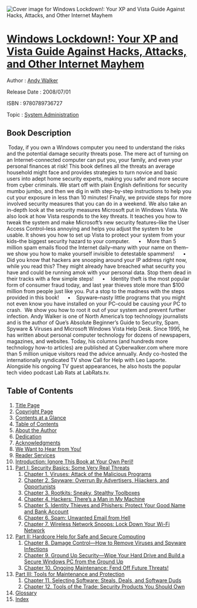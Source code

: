 ![Cover image for Windows Lockdown!: Your XP and Vista Guide Against Hacks, Attacks, and Other Internet Mayhem](https://imgdetail.ebookreading.net/cover/cover/system_admin/EB9780789736727.jpg)

[Windows Lockdown!: Your XP and Vista Guide Against Hacks, Attacks, and Other Internet Mayhem](https://ebookreading.net/view/book/Windows+Lockdown%21%3A+Your+XP+and+Vista+Guide+Against+Hacks%2C+Attacks%2C+and+Other+Internet+Mayhem-EB9780789736727_1.html "Windows Lockdown!: Your XP and Vista Guide Against Hacks, Attacks, and Other Internet Mayhem")
====================================================================================================================

Author : [Andy Walker](https://ebookreading.net/search/author/Andy+Walker)

Release Date : 2008/07/01

ISBN : 9780789736727

Topic : [System Administration](https://ebookreading.net/search/category/system-administration)

Book Description
-----------------

 Today, if you own a Windows computer you need to understand the risks and the potential damage security threats pose. The mere act of turning on an Internet-connected computer can put you, your family, and even your personal finances at risk!
This book defines all the threats an average household might face and provides strategies to turn novice and basic users into adept home security experts, making you safer and more secure from cyber criminals.
We start off with plain English definitions for security mumbo jumbo, and then we dig in with step-by-step instructions to help you cut your exposure in less than 10 minutes! Finally, we provide steps for more involved security measures that you can do in a weekend.
We also take an in-depth look at the security measures Microsoft put in Windows Vista. We also look at how Vista responds to the key threats. It teaches you how to tweak the system and make Microsoft’s new security features–like the User Access Control–less annoying and helps you adjust the system to be usable. It shows you how to set up Vista to protect your system from your kids–the biggest security hazard to your computer.
     •    More than 5 million spam emails flood the Internet daily–many with your name on them–we show you how to make yourself invisible to detestable spammers!
     •    Did you know that hackers are snooping around your IP address right now, while you read this? They might already have breached what security you have and could be running amok with your personal data. Stop them dead in their tracks with a few simple steps!
     •    Identity theft is the most popular form of consumer fraud today, and last year thieves stole more than $100 million from people just like you. Put a stop to the madness with the steps provided in this book!
     •    Spyware–nasty little programs that you might not even know you have installed on your PC–could be causing your PC to crash.  We show you how to root it out of your system and prevent further infection.
Andy Walker is one of North America’s top technology journalists and is the author of Que’s Absolute Beginner’s Guide to Security, Spam, Spyware &amp; Viruses and Microsoft Windows Vista Help Desk. Since 1995, he has written about personal computer technology for dozens of newspapers, magazines, and websites. Today, his columns (and hundreds more technology how-to articles) are published at Cyberwalker.com where more than 5 million unique
visitors read the advice annually. Andy co-hosted the internationally syndicated TV show Call for Help with Leo Laporte. Alongside his ongoing TV guest appearances, he also hosts the popular tech video podcast Lab Rats at LabRats.tv.
              
Table of Contents
-----------------

1. [Title Page](https://ebookreading.net/view/book/Windows+Lockdown%21%3A+Your+XP+and+Vista+Guide+Against+Hacks%2C+Attacks%2C+and+Other+Internet+Mayhem-EB9780789736727_2.html)
1. [Copyright Page](https://ebookreading.net/view/book/Windows+Lockdown%21%3A+Your+XP+and+Vista+Guide+Against+Hacks%2C+Attacks%2C+and+Other+Internet+Mayhem-EB9780789736727_3.html)
1. [Contents at a Glance](https://ebookreading.net/view/book/Windows+Lockdown%21%3A+Your+XP+and+Vista+Guide+Against+Hacks%2C+Attacks%2C+and+Other+Internet+Mayhem-EB9780789736727_4.html)
1. [Table of Contents](https://ebookreading.net/view/book/Windows+Lockdown%21%3A+Your+XP+and+Vista+Guide+Against+Hacks%2C+Attacks%2C+and+Other+Internet+Mayhem-EB9780789736727_5.html)
1. [About the Author](https://ebookreading.net/view/book/Windows+Lockdown%21%3A+Your+XP+and+Vista+Guide+Against+Hacks%2C+Attacks%2C+and+Other+Internet+Mayhem-EB9780789736727_6.html)
1. [Dedication](https://ebookreading.net/view/book/Windows+Lockdown%21%3A+Your+XP+and+Vista+Guide+Against+Hacks%2C+Attacks%2C+and+Other+Internet+Mayhem-EB9780789736727_7.html)
1. [Acknowledgments](https://ebookreading.net/view/book/Windows+Lockdown%21%3A+Your+XP+and+Vista+Guide+Against+Hacks%2C+Attacks%2C+and+Other+Internet+Mayhem-EB9780789736727_8.html)
1. [We Want to Hear from You!](https://ebookreading.net/view/book/Windows+Lockdown%21%3A+Your+XP+and+Vista+Guide+Against+Hacks%2C+Attacks%2C+and+Other+Internet+Mayhem-EB9780789736727_9.html)
1. [Reader Services](https://ebookreading.net/view/book/Windows+Lockdown%21%3A+Your+XP+and+Vista+Guide+Against+Hacks%2C+Attacks%2C+and+Other+Internet+Mayhem-EB9780789736727_10.html)
1. [Introduction: Ignore This Book at Your Own Peril!](https://ebookreading.net/view/book/Windows+Lockdown%21%3A+Your+XP+and+Vista+Guide+Against+Hacks%2C+Attacks%2C+and+Other+Internet+Mayhem-EB9780789736727_11.html)
1. [Part I: Security Basics: Some Very Real Threats](https://ebookreading.net/view/book/Windows+Lockdown%21%3A+Your+XP+and+Vista+Guide+Against+Hacks%2C+Attacks%2C+and+Other+Internet+Mayhem-EB9780789736727_12.html)
    1. [Chapter 1. Viruses: Attack of the Malicious Programs](https://ebookreading.net/view/book/Windows+Lockdown%21%3A+Your+XP+and+Vista+Guide+Against+Hacks%2C+Attacks%2C+and+Other+Internet+Mayhem-EB9780789736727_13.html)
    1. [Chapter 2. Spyware: Overrun By Advertisers, Hijackers, and Opportunists](https://ebookreading.net/view/book/Windows+Lockdown%21%3A+Your+XP+and+Vista+Guide+Against+Hacks%2C+Attacks%2C+and+Other+Internet+Mayhem-EB9780789736727_14.html)
    1. [Chapter 3. Rootkits: Sneaky, Stealthy Toolboxes](https://ebookreading.net/view/book/Windows+Lockdown%21%3A+Your+XP+and+Vista+Guide+Against+Hacks%2C+Attacks%2C+and+Other+Internet+Mayhem-EB9780789736727_15.html)
    1. [Chapter 4. Hackers: There’s a Man in My Machine](https://ebookreading.net/view/book/Windows+Lockdown%21%3A+Your+XP+and+Vista+Guide+Against+Hacks%2C+Attacks%2C+and+Other+Internet+Mayhem-EB9780789736727_16.html)
    1. [Chapter 5. Identity Thieves and Phishers: Protect Your Good Name and Bank Account](https://ebookreading.net/view/book/Windows+Lockdown%21%3A+Your+XP+and+Vista+Guide+Against+Hacks%2C+Attacks%2C+and+Other+Internet+Mayhem-EB9780789736727_17.html)
    1. [Chapter 6. Spam: Unwanted Email from Hell](https://ebookreading.net/view/book/Windows+Lockdown%21%3A+Your+XP+and+Vista+Guide+Against+Hacks%2C+Attacks%2C+and+Other+Internet+Mayhem-EB9780789736727_18.html)
    1. [Chapter 7. Wireless Network Snoops: Lock Down Your Wi-Fi Network](https://ebookreading.net/view/book/Windows+Lockdown%21%3A+Your+XP+and+Vista+Guide+Against+Hacks%2C+Attacks%2C+and+Other+Internet+Mayhem-EB9780789736727_19.html)
1. [Part II: Hardcore Help for Safe and Secure Computing](https://ebookreading.net/view/book/Windows+Lockdown%21%3A+Your+XP+and+Vista+Guide+Against+Hacks%2C+Attacks%2C+and+Other+Internet+Mayhem-EB9780789736727_20.html)
    1. [Chapter 8. Damage Control—How to Remove Viruses and Spyware Infections](https://ebookreading.net/view/book/Windows+Lockdown%21%3A+Your+XP+and+Vista+Guide+Against+Hacks%2C+Attacks%2C+and+Other+Internet+Mayhem-EB9780789736727_21.html)
    1. [Chapter 9. Ground Up Security—Wipe Your Hard Drive and Build a Secure Windows PC from the Ground Up](https://ebookreading.net/view/book/Windows+Lockdown%21%3A+Your+XP+and+Vista+Guide+Against+Hacks%2C+Attacks%2C+and+Other+Internet+Mayhem-EB9780789736727_22.html)
    1. [Chapter 10. Ongoing Maintenance: Fend Off Future Threats!](https://ebookreading.net/view/book/Windows+Lockdown%21%3A+Your+XP+and+Vista+Guide+Against+Hacks%2C+Attacks%2C+and+Other+Internet+Mayhem-EB9780789736727_23.html)
1. [Part III: Tools for Maintenance and Protection](https://ebookreading.net/view/book/Windows+Lockdown%21%3A+Your+XP+and+Vista+Guide+Against+Hacks%2C+Attacks%2C+and+Other+Internet+Mayhem-EB9780789736727_24.html)
    1. [Chapter 11. Selecting Software: Steals, Deals, and Software Duds](https://ebookreading.net/view/book/Windows+Lockdown%21%3A+Your+XP+and+Vista+Guide+Against+Hacks%2C+Attacks%2C+and+Other+Internet+Mayhem-EB9780789736727_25.html)
    1. [Chapter 12. Tools of the Trade: Security Products You Should Own](https://ebookreading.net/view/book/Windows+Lockdown%21%3A+Your+XP+and+Vista+Guide+Against+Hacks%2C+Attacks%2C+and+Other+Internet+Mayhem-EB9780789736727_26.html)
1. [Glossary](https://ebookreading.net/view/book/Windows+Lockdown%21%3A+Your+XP+and+Vista+Guide+Against+Hacks%2C+Attacks%2C+and+Other+Internet+Mayhem-EB9780789736727_27.html)
1. [Index](https://ebookreading.net/view/book/Windows+Lockdown%21%3A+Your+XP+and+Vista+Guide+Against+Hacks%2C+Attacks%2C+and+Other+Internet+Mayhem-EB9780789736727_28.html)
